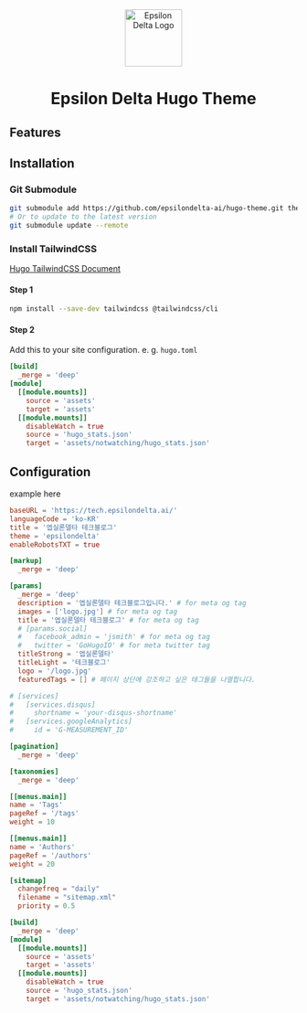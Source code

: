 <div align="center">
  <img src="https://avatars.githubusercontent.com/u/166383361?s=200&v=4" alt="Epsilon Delta Logo" width="100" height="100">
  <h1>Epsilon Delta Hugo Theme</h1>
</div>

## Features

## Installation

### Git Submodule

```bash
git submodule add https://github.com/epsilondelta-ai/hugo-theme.git themes/epsilondelta
# Or to update to the latest version
git submodule update --remote
```

### Install TailwindCSS

[Hugo TailwindCSS Document](https://gohugo.io/functions/css/tailwindcss/)  

#### Step 1

```bash
npm install --save-dev tailwindcss @tailwindcss/cli
```

#### Step 2

Add this to your site configuration. e. g. `hugo.toml`

```toml
[build]
  _merge = 'deep'
[module]
  [[module.mounts]]
    source = 'assets'
    target = 'assets'
  [[module.mounts]]
    disableWatch = true
    source = 'hugo_stats.json'
    target = 'assets/notwatching/hugo_stats.json'
```

## Configuration

example here

```toml
baseURL = 'https://tech.epsilondelta.ai/'
languageCode = 'ko-KR'
title = '엡실론델타 테크블로그'
theme = 'epsilondelta'
enableRobotsTXT = true

[markup]
  _merge = 'deep'

[params]
  _merge = 'deep'
  description = '엡실론델타 테크블로그입니다.' # for meta og tag
  images = ['logo.jpg'] # for meta og tag
  title = '엡실론델타 테크블로그' # for meta og tag
  # [params.social]
  #   facebook_admin = 'jsmith' # for meta og tag
  #   twitter = 'GoHugoIO' # for meta twitter tag
  titleStrong = '엡실론델타'
  titleLight = '테크블로그'
  logo = '/logo.jpg'
  featuredTags = [] # 페이지 상단에 강조하고 싶은 태그들을 나열합니다.

# [services]
#   [services.disqus]
#     shortname = 'your-disqus-shortname'
#   [services.googleAnalytics]
#     id = 'G-MEASUREMENT_ID'

[pagination]
  _merge = 'deep'

[taxonomies]
  _merge = 'deep'

[[menus.main]]
name = 'Tags'
pageRef = '/tags'
weight = 10

[[menus.main]]
name = 'Authors'
pageRef = '/authors'
weight = 20

[sitemap]
  changefreq = "daily"
  filename = "sitemap.xml"
  priority = 0.5

[build]
  _merge = 'deep'
[module]
  [[module.mounts]]
    source = 'assets'
    target = 'assets'
  [[module.mounts]]
    disableWatch = true
    source = 'hugo_stats.json'
    target = 'assets/notwatching/hugo_stats.json'
```